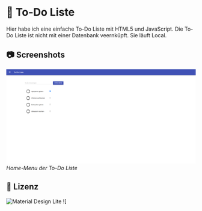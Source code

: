 # 📝 To-Do Liste

Hier habe ich eine einfache To-Do Liste mit HTML5 und JavaScript. Die To-Do Liste ist nicht mit einer Datenbank veernküpft. Sie läuft Local. 

## 📷 Screenshots

![Screenshot 1](screenshots/screenshot1.png)
*Home-Menu der To-Do Liste*


## 📃 Lizenz

![Material Design Lite](https://getmdl.io/)
![
